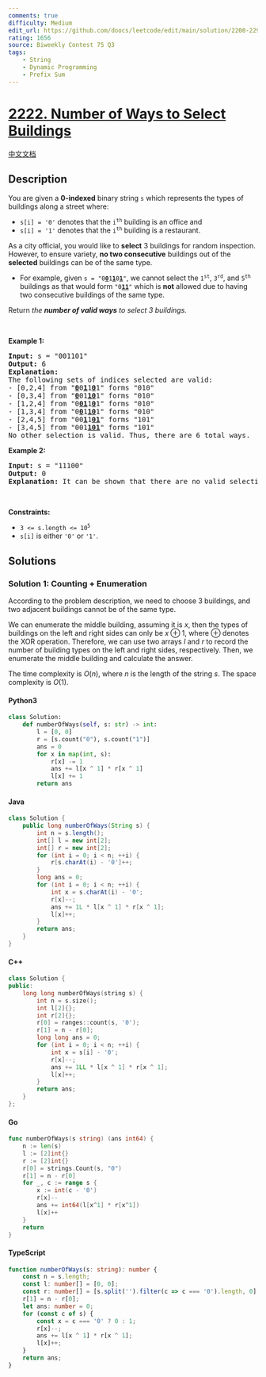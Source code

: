 ```yaml
---
comments: true
difficulty: Medium
edit_url: https://github.com/doocs/leetcode/edit/main/solution/2200-2299/2222.Number%20of%20Ways%20to%20Select%20Buildings/README_EN.md
rating: 1656
source: Biweekly Contest 75 Q3
tags:
    - String
    - Dynamic Programming
    - Prefix Sum
---
```


<!-- problem:start -->

# [2222. Number of Ways to Select Buildings](https://leetcode.com/problems/number-of-ways-to-select-buildings)

[中文文档](/solution/2200-2299/2222.Number%20of%20Ways%20to%20Select%20Buildings/README.md)

## Description

<!-- description:start -->

<p>You are given a <strong>0-indexed</strong> binary string <code>s</code> which represents the types of buildings along a street where:</p>

<ul>
	<li><code>s[i] = &#39;0&#39;</code> denotes that the <code>i<sup>th</sup></code> building is an office and</li>
	<li><code>s[i] = &#39;1&#39;</code> denotes that the <code>i<sup>th</sup></code> building is a restaurant.</li>
</ul>

<p>As a city official, you would like to <strong>select</strong> 3 buildings for random inspection. However, to ensure variety, <strong>no two consecutive</strong> buildings out of the <strong>selected</strong> buildings can be of the same type.</p>

<ul>
	<li>For example, given <code>s = &quot;0<u><strong>0</strong></u>1<u><strong>1</strong></u>0<u><strong>1</strong></u>&quot;</code>, we cannot select the <code>1<sup>st</sup></code>, <code>3<sup>rd</sup></code>, and <code>5<sup>th</sup></code> buildings as that would form <code>&quot;0<strong><u>11</u></strong>&quot;</code> which is <strong>not</strong> allowed due to having two consecutive buildings of the same type.</li>
</ul>

<p>Return <em>the <b>number of valid ways</b> to select 3 buildings.</em></p>

<p>&nbsp;</p>
<p><strong class="example">Example 1:</strong></p>

<pre>
<strong>Input:</strong> s = &quot;001101&quot;
<strong>Output:</strong> 6
<strong>Explanation:</strong> 
The following sets of indices selected are valid:
- [0,2,4] from &quot;<u><strong>0</strong></u>0<strong><u>1</u></strong>1<strong><u>0</u></strong>1&quot; forms &quot;010&quot;
- [0,3,4] from &quot;<u><strong>0</strong></u>01<u><strong>10</strong></u>1&quot; forms &quot;010&quot;
- [1,2,4] from &quot;0<u><strong>01</strong></u>1<u><strong>0</strong></u>1&quot; forms &quot;010&quot;
- [1,3,4] from &quot;0<u><strong>0</strong></u>1<u><strong>10</strong></u>1&quot; forms &quot;010&quot;
- [2,4,5] from &quot;00<u><strong>1</strong></u>1<u><strong>01</strong></u>&quot; forms &quot;101&quot;
- [3,4,5] from &quot;001<u><strong>101</strong></u>&quot; forms &quot;101&quot;
No other selection is valid. Thus, there are 6 total ways.
</pre>

<p><strong class="example">Example 2:</strong></p>

<pre>
<strong>Input:</strong> s = &quot;11100&quot;
<strong>Output:</strong> 0
<strong>Explanation:</strong> It can be shown that there are no valid selections.
</pre>

<p>&nbsp;</p>
<p><strong>Constraints:</strong></p>

<ul>
	<li><code>3 &lt;= s.length &lt;= 10<sup>5</sup></code></li>
	<li><code>s[i]</code> is either <code>&#39;0&#39;</code> or <code>&#39;1&#39;</code>.</li>
</ul>

<!-- description:end -->

## Solutions

<!-- solution:start -->

### Solution 1: Counting + Enumeration

According to the problem description, we need to choose $3$ buildings, and two adjacent buildings cannot be of the same type.

We can enumerate the middle building, assuming it is $x$, then the types of buildings on the left and right sides can only be $x \oplus 1$, where $\oplus$ denotes the XOR operation. Therefore, we can use two arrays $l$ and $r$ to record the number of building types on the left and right sides, respectively. Then, we enumerate the middle building and calculate the answer.

The time complexity is $O(n)$, where $n$ is the length of the string $s$. The space complexity is $O(1)$.

<!-- tabs:start -->

#### Python3

```python
class Solution:
    def numberOfWays(self, s: str) -> int:
        l = [0, 0]
        r = [s.count("0"), s.count("1")]
        ans = 0
        for x in map(int, s):
            r[x] -= 1
            ans += l[x ^ 1] * r[x ^ 1]
            l[x] += 1
        return ans
```

#### Java

```java
class Solution {
    public long numberOfWays(String s) {
        int n = s.length();
        int[] l = new int[2];
        int[] r = new int[2];
        for (int i = 0; i < n; ++i) {
            r[s.charAt(i) - '0']++;
        }
        long ans = 0;
        for (int i = 0; i < n; ++i) {
            int x = s.charAt(i) - '0';
            r[x]--;
            ans += 1L * l[x ^ 1] * r[x ^ 1];
            l[x]++;
        }
        return ans;
    }
}
```

#### C++

```cpp
class Solution {
public:
    long long numberOfWays(string s) {
        int n = s.size();
        int l[2]{};
        int r[2]{};
        r[0] = ranges::count(s, '0');
        r[1] = n - r[0];
        long long ans = 0;
        for (int i = 0; i < n; ++i) {
            int x = s[i] - '0';
            r[x]--;
            ans += 1LL * l[x ^ 1] * r[x ^ 1];
            l[x]++;
        }
        return ans;
    }
};
```

#### Go

```go
func numberOfWays(s string) (ans int64) {
	n := len(s)
	l := [2]int{}
	r := [2]int{}
	r[0] = strings.Count(s, "0")
	r[1] = n - r[0]
	for _, c := range s {
		x := int(c - '0')
		r[x]--
		ans += int64(l[x^1] * r[x^1])
		l[x]++
	}
	return
}
```

#### TypeScript

```ts
function numberOfWays(s: string): number {
    const n = s.length;
    const l: number[] = [0, 0];
    const r: number[] = [s.split('').filter(c => c === '0').length, 0];
    r[1] = n - r[0];
    let ans: number = 0;
    for (const c of s) {
        const x = c === '0' ? 0 : 1;
        r[x]--;
        ans += l[x ^ 1] * r[x ^ 1];
        l[x]++;
    }
    return ans;
}
```

<!-- tabs:end -->

<!-- solution:end -->

<!-- problem:end -->

